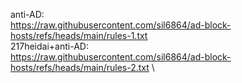 anti-AD: \
https://raw.githubusercontent.com/sil6864/ad-block-hosts/refs/heads/main/rules-1.txt \
217heidai+anti-AD: \
https://raw.githubusercontent.com/sil6864/ad-block-hosts/refs/heads/main/rules-2.txt \
